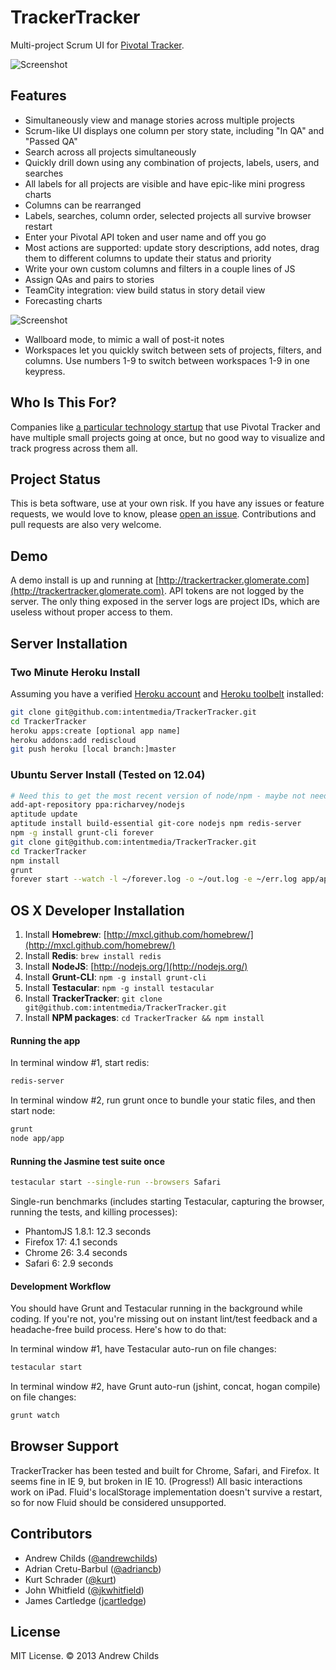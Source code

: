 # TrackerTracker

Multi-project Scrum UI for [Pivotal Tracker](http://www.pivotaltracker.com).

![Screenshot](http://i.imgur.com/Lmylpyh.png)

## Features

* Simultaneously view and manage stories across multiple projects
* Scrum-like UI displays one column per story state, including "In QA" and "Passed QA"
* Search across all projects simultaneously
* Quickly drill down using any combination of projects, labels, users, and searches
* All labels for all projects are visible and have epic-like mini progress charts
* Columns can be rearranged
* Labels, searches, column order, selected projects all survive browser restart
* Enter your Pivotal API token and user name and off you go
* Most actions are supported: update story descriptions, add notes, drag them to different columns to update their status and priority
* Write your own custom columns and filters in a couple lines of JS
* Assign QAs and pairs to stories
* TeamCity integration: view build status in story detail view
* Forecasting charts

![Screenshot](http://i.imgur.com/FK00z8H.png)

* Wallboard mode, to mimic a wall of post-it notes
* Workspaces let you quickly switch between sets of projects, filters, and columns. Use numbers 1-9 to switch between workspaces 1-9 in one keypress.

## Who Is This For?

Companies like [a particular technology startup](http://www.intentmedia.com/) that use Pivotal Tracker and have multiple small projects going at once, but no good way to visualize and track progress across them all.

## Project Status

This is beta software, use at your own risk. If you have any issues or feature requests, we would love to know, please [open an issue](http://github.com/intentmedia/TrackerTracker/issues). Contributions and pull requests are also very welcome.

## Demo

A demo install is up and running at [http://trackertracker.glomerate.com](http://trackertracker.glomerate.com). API tokens are not logged by the server. The only thing exposed in the server logs are project IDs, which are useless without proper access to them.

## Server Installation

### Two Minute Heroku Install

Assuming you have a verified [Heroku account](http://www.heroku.com/) and [Heroku toolbelt](https://toolbelt.herokuapp.com/) installed:

```sh
git clone git@github.com:intentmedia/TrackerTracker.git
cd TrackerTracker
heroku apps:create [optional app name]
heroku addons:add rediscloud
git push heroku [local branch:]master
```

### Ubuntu Server Install (Tested on 12.04)

```sh
# Need this to get the most recent version of node/npm - maybe not needed on 12.10
add-apt-repository ppa:richarvey/nodejs
aptitude update
aptitude install build-essential git-core nodejs npm redis-server
npm -g install grunt-cli forever
git clone git@github.com:intentmedia/TrackerTracker.git
cd TrackerTracker
npm install
grunt
forever start --watch -l ~/forever.log -o ~/out.log -e ~/err.log app/app.js
```

## OS X Developer Installation

1. Install **Homebrew**: [http://mxcl.github.com/homebrew/](http://mxcl.github.com/homebrew/)
2. Install **Redis**: `brew install redis`
3. Install **NodeJS**: [http://nodejs.org/](http://nodejs.org/)
4. Install **Grunt-CLI**: `npm -g install grunt-cli`
5. Install **Testacular**: `npm -g install testacular`
6. Install **TrackerTracker**: `git clone git@github.com:intentmedia/TrackerTracker.git`
7. Install **NPM packages**: `cd TrackerTracker && npm install`

#### Running the app

In terminal window #1, start redis:

```sh
redis-server
```

In terminal window #2, run grunt once to bundle your static files, and then start node:

```sh
grunt
node app/app
```

#### Running the Jasmine test suite once

```sh
testacular start --single-run --browsers Safari
```

Single-run benchmarks (includes starting Testacular, capturing the browser, running the tests, and killing processes):

- PhantomJS 1.8.1: 12.3 seconds
- Firefox 17: 4.1 seconds
- Chrome 26: 3.4 seconds
- Safari 6: 2.9 seconds

#### Development Workflow

You should have Grunt and Testacular running in the background while coding. If you're not, you're missing out on instant lint/test feedback and a headache-free build process. Here's how to do that:

In terminal window #1, have Testacular auto-run on file changes:

```sh
testacular start
```

In terminal window #2, have Grunt auto-run (jshint, concat, hogan compile) on file changes:

```sh
grunt watch
```

## Browser Support

TrackerTracker has been tested and built for Chrome, Safari, and Firefox. It seems fine in IE 9, but broken in IE 10. (Progress!) All basic interactions work on iPad. Fluid's localStorage implementation doesn't survive a restart, so for now Fluid should be considered unsupported.

## Contributors

* Andrew Childs ([@andrewchilds](http://twitter.com/andrewchilds))
* Adrian Cretu-Barbul ([@adriancb](http://twitter.com/adriancb))
* Kurt Schrader ([@kurt](http://twitter.com/kurt))
* John Whitfield ([@jkwhitfield](http://twitter.com/jkwhitfield))
* James Cartledge ([jcartledge](https://github.com/jcartledge))

## License

MIT License. &copy; 2013 Andrew Childs
